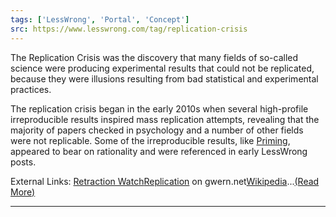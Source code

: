 ```yaml
---
tags: ['LessWrong', 'Portal', 'Concept']
src: https://www.lesswrong.com/tag/replication-crisis
---
```


The Replication Crisis was the discovery that many fields of so-called science were producing experimental results that could not be replicated, because they were illusions resulting from bad statistical and experimental practices.

The replication crisis began in the early 2010s when several high-profile irreproducible results inspired mass replication attempts, revealing that the majority of papers checked in psychology and a number of other fields were not replicable. Some of the irreproducible results, like [Priming](https://www.lesswrong.com/tag/priming), appeared to bear on rationality and were referenced in early LessWrong posts.

External Links: [Retraction Watch](https://retractionwatch.com/)[Replication](https://www.gwern.net/Replication) on gwern.net[Wikipedia](https://en.wikipedia.org/wiki/Replication_crisis)...[(Read More)]()



---


